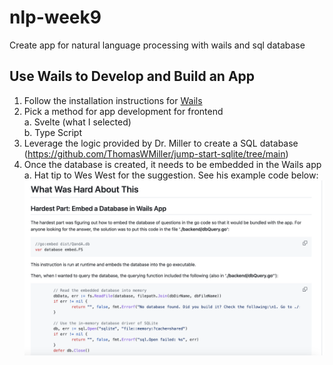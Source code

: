 # nlp-week9
Create app for natural language processing with wails and sql database

## Use Wails to Develop and Build an App
1. Follow the installation instructions for [Wails](https://wails.io/docs/gettingstarted/installation)
2. Pick a method for app development for frontend  
    a. Svelte (what I selected)  
    b. Type Script  
3. Leverage the logic provided by Dr. Miller to create a SQL database (https://github.com/ThomasWMiller/jump-start-sqlite/tree/main)  
4. Once the database is created, it needs to be embedded in the Wails app
    a. Hat tip to Wes West for the suggestion. See his example code below:
    ![Example](/Wes_West.png)
